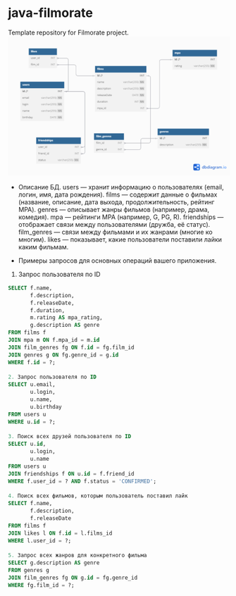 # java-filmorate
Template repository for Filmorate project.
![Database schema](https://github.com/numerouno-life/java-filmorate/blob/main/ER-diagramm.png)

- Описание БД.
users — хранит информацию о пользователях (email, логин, имя, дата рождения).
films — содержит данные о фильмах (название, описание, дата выхода, продолжительность, рейтинг MPA).
genres — описывает жанры фильмов (например, драма, комедия).
mpa — рейтинги MPA (например, G, PG, R).
friendships — отображает связи между пользователями (дружба, её статус).
film_genres — связи между фильмами и их жанрами (многие ко многим).
likes — показывает, какие пользователи поставили лайки каким фильмам.

- Примеры запросов для основных операций вашего приложения.
1. Запрос пользователя по ID
```sql
SELECT f.name,
       f.description,
       f.releaseDate,
       f.duration,
       m.rating AS mpa_rating,
       g.description AS genre
FROM films f
JOIN mpa m ON f.mpa_id = m.id
JOIN film_genres fg ON f.id = fg.film_id
JOIN genres g ON fg.genre_id = g.id
WHERE f.id = ?;

2. Запрос пользователя по ID
SELECT u.email,
       u.login,
       u.name,
       u.birthday
FROM users u
WHERE u.id = ?;

3. Поиск всех друзей пользователя по ID
SELECT u.id,
       u.login,
       u.name
FROM users u
JOIN friendships f ON u.id = f.friend_id
WHERE f.user_id = ? AND f.status = 'CONFIRMED';

4. Поиск всех фильмов, которым пользователь поставил лайк
SELECT f.name,
       f.description,
       f.releaseDate
FROM films f
JOIN likes l ON f.id = l.films_id
WHERE l.user_id = ?;

5. Запрос всех жанров для конкретного фильма
SELECT g.description AS genre
FROM genres g
JOIN film_genres fg ON g.id = fg.genre_id
WHERE fg.film_id = ?;
